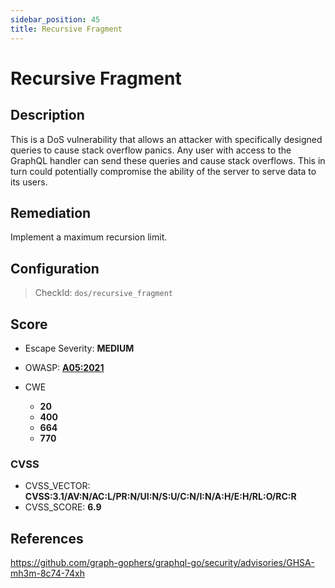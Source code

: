 ```yaml
---
sidebar_position: 45
title: Recursive Fragment
---
```


# Recursive Fragment

## Description

This is a DoS vulnerability that allows an attacker with specifically designed queries to cause stack overflow panics. Any user with access to the GraphQL handler can send these queries and cause stack overflows. This in turn could potentially compromise the ability of the server to serve data to its users.

## Remediation

Implement a maximum recursion limit.


## Configuration

> CheckId: `dos/recursive_fragment`



## Score

- Escape Severity: **<span className="medium-severity">MEDIUM</span>**
- OWASP: **[A05:2021](https://owasp.org/Top10/A05_2021-Security_Misconfiguration/)**

- CWE
  - **20**
  - **400**
  - **664**
  - **770**




### CVSS

- CVSS_VECTOR: **CVSS:3.1/AV:N/AC:L/PR:N/UI:N/S:U/C:N/I:N/A:H/E:H/RL:O/RC:R**
- CVSS_SCORE: **6.9**

## References

https://github.com/graph-gophers/graphql-go/security/advisories/GHSA-mh3m-8c74-74xh
